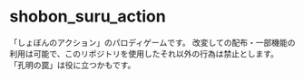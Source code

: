 # shobon_suru_action

「しょぼんのアクション」のパロディゲームです。
改変しての配布・一部機能の利用は可能で、このリポジトリを使用したそれ以外の行為は禁止とします。
「孔明の罠」は役に立つかもです。

